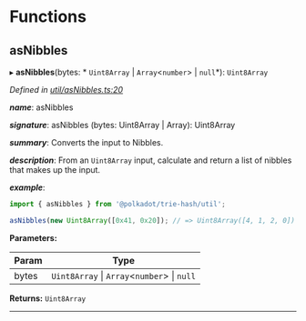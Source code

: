 

# Functions

<a id="asnibbles"></a>

##  asNibbles

▸ **asNibbles**(bytes: * `Uint8Array` &#124; `Array`<`number`> &#124; `null`*): `Uint8Array`

*Defined in [util/asNibbles.ts:20](https://github.com/polkadot-js/common/blob/a9878a2/packages/trie-hash/src/util/asNibbles.ts#L20)*

*__name__*: asNibbles

*__signature__*: asNibbles (bytes: Uint8Array | Array): Uint8Array

*__summary__*: Converts the input to Nibbles.

*__description__*: From an `Uint8Array` input, calculate and return a list of nibbles that makes up the input.

*__example__*:   

```javascript
import { asNibbles } from '@polkadot/trie-hash/util';

asNibbles(new Uint8Array([0x41, 0x20]); // => Uint8Array([4, 1, 2, 0])
```

**Parameters:**

| Param | Type |
| ------ | ------ |
| bytes |  `Uint8Array` &#124; `Array`<`number`> &#124; `null`|

**Returns:** `Uint8Array`

___

